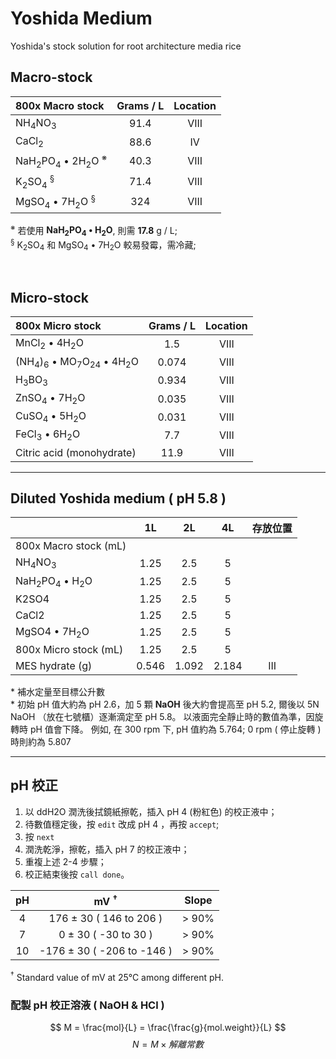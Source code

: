 # Yoshida Medium
Yoshida's stock solution for root architecture media rice

## Macro-stock
| 800x Macro stock                                                          | Grams / L | Location  |
| :-------                                                                  | :-------: | :-----:   |
| NH<sub>4</sub>NO<sub>3</sub>                                              | 91.4      |   VIII    |
| CaCl<sub>2</sub>                                                          | 88.6      |    IV     |
| NaH<sub>2</sub>PO<sub>4</sub> &bullet; 2H<sub>2</sub>O <sup>&#8251;</sup> | 40.3      |   VIII    |
| K<sub>2</sub>SO<sub>4</sub> <sup>&sect;</sup>                             | 71.4      |   VIII    |
| MgSO<sub>4</sub> &bullet; 7H<sub>2</sub>O <sup>&sect;</sup>               | 324       |   VIII    |

<sup>&#8251;</sup> 若使用 **NaH<sub>2</sub>PO<sub>4</sub> &bullet; H<sub>2</sub>O**, 則需 **17.8** g / L;  
<sup>&sect;</sup> K<sub>2</sub>SO<sub>4</sub> 和 MgSO<sub>4</sub> &bullet; 7H<sub>2</sub>O 較易發霉，需冷藏; 

<br>

## Micro-stock
| 800x Micro stock                                                                            | Grams / L | Location |
| :-------                                                                                    | :-------: | :------: |
| MnCl<sub>2</sub> &bullet; 4H<sub>2</sub>O                                                   |    1.5    |   VIII   |
| (NH<sub>4</sub>)<sub>6</sub> &bullet; MO<sub>7</sub>O<sub>24</sub> &bullet; 4H<sub>2</sub>O |   0.074   |   VIII   |
| H<sub>3</sub>BO<sub>3</sub>                                                                 |   0.934   |   VIII   |
| ZnSO<sub>4</sub> &bullet; 7H<sub>2</sub>O                                                   |   0.035   |   VIII   |
| CuSO<sub>4</sub> &bullet; 5H<sub>2</sub>O                                                   |   0.031   |   VIII   |
| FeCl<sub>3</sub> &bullet; 6H<sub>2</sub>O                                                   |    7.7    |   VIII   |
| Citric acid (monohydrate)                                                                   |   11.9    |   VIII   |

<hr>

## Diluted Yoshida medium ( pH 5.8 )
|                                                           |    1L    | 2L  | 4L  | 存放位置 |
|   :---------                                              |    :---:   | :---: | :---: | :--: |
| 800x Macro stock (mL)                               
| NH<sub>4</sub>NO<sub>3</sub>                              |   1.25   | 2.5 | 5 |
| NaH<sub>2</sub>PO<sub>4</sub> &bullet; H<sub>2</sub>O     |   1.25   | 2.5 | 5 |
| K2SO4                                                     |   1.25   | 2.5 | 5 |
| CaCl2                                                     |   1.25   | 2.5 | 5 |
| MgSO4 &bullet; 7H<sub>2</sub>O                            |   1.25   | 2.5 | 5 |
| 800x Micro stock (mL)                                     |   1.25   | 2.5 | 5 |
| MES hydrate (g)                                           |   0.546  | 1.092 | 2.184 | III |

\* 補水定量至目標公升數  
\* 初始 pH 值大約為 pH 2.6，加 5 顆 **NaOH** 後大約會提高至 pH 5.2, 
爾後以 5N NaOH （放在七號櫃）逐漸滴定至 pH 5.8。
以液面完全靜止時的數值為準，因旋轉時 pH 值會下降。
例如, 在 300 rpm 下, pH 值約為 5.764; 0 rpm ( 停止旋轉 ) 時則約為 5.807

<hr>

## pH 校正
1. 以 ddH2O 潤洗後拭鏡紙擦乾，插入 pH 4 (粉紅色) 的校正液中；
2. 待數值穩定後，按 `edit` 改成 pH 4 ，再按 `accept`;
3. 按 `next`
4. 潤洗乾淨，擦乾，插入 pH 7 的校正液中；
5. 重複上述 2-4 步驟；
6. 校正結束後按 `call done`。

| pH    | mV <sup>&dagger;</sup>        | Slope    |
| :---: | :---------:                   | :------: |
| 4     | 176 &pm; 30 ( 146 to 206 )    | > 90%    |
| 7     | 0 &pm; 30 ( -30 to 30 )       | > 90%    |
| 10    | -176 &pm; 30 ( -206 to -146 ) | > 90%    |

<sup>&dagger;</sup> Standard value of mV at 25&deg;C among different pH.


### 配製 pH 校正溶液 ( NaOH & HCl )
$$ M = \frac{mol}{L} = \frac{\frac{g}{mol.weight}}{L} $$
$$ N = M \times 解離常數 $$
